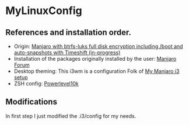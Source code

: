 # MyLinuxConfig

## References and installation order. 
- Origin: [Manjaro with btrfs-luks full disk encryption including /boot and auto-snapshots with Timeshift (in-progress)](https://mutschler.eu/linux/install-guides/manjaro-btrfs/)
- Installation of the packages originally installed by the user: [Manjaro Forum](https://de.manjaro.org/index.php?topic=1227.0)
- Desktop theming: This i3wm is a configuration Folk of [My Manjaro i3 setup](https://confluence.jaytaala.com/display/TKB/My+Manjaro+i3+setup)
- ZSH config: [Powerlevel10k](https://github.com/romkatv/powerlevel10k)

## Modifications
In first step I just modified the .i3/config for my needs.

